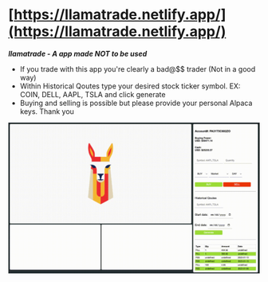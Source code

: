 # [https://llamatrade.netlify.app/](https://llamatrade.netlify.app/)

***llamatrade - A app made NOT to be used***

- If you trade with this app you're clearly a bad@$$ trader (Not in a good way)
- Within Historical Qoutes type your desired stock ticker symbol. EX: COIN, DELL, AAPL, TSLA and click generate
- Buying and selling is possible but please provide your personal Alpaca keys. Thank you

![llamatrade](llamatrade/assets/llamatrade.gif "llamatrade")
<!-- ![llamatrade](llamatrade/assets/llamatrade.gif "llamatrade") -->